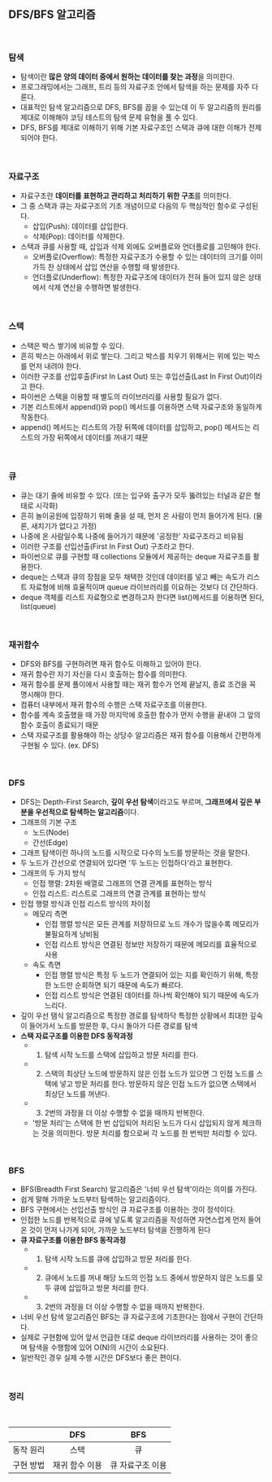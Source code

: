 ## DFS/BFS 알고리즘

<br />

### 탐색
- 탐색이란 **많은 양의 데이터 중에서 원하는 데이터를 찾는 과정**을 의미한다.
- 프로그래밍에서는 그래프, 트리 등의 자료구조 안에서 탐색을 하는 문제를 자주 다룬다.
- 대표적인 탐색 알고리즘으로 DFS, BFS를 꼽을 수 있는데 이 두 알고리즘의 원리를 제대로 이해해야 코딩 테스트의 탐색 문제 유형을 풀 수 있다.
- DFS, BFS를 제대로 이해하기 위해 기본 자료구조인 스택과 큐에 대한 이해가 전제되어야 한다.

<br />

### 자료구조
- 자료구조란 **데이터를 표현하고 관리하고 처리하기 위한 구조**를 의미한다.
- 그 중 스택과 큐는 자료구조의 기초 개념이므로 다음의 두 핵심적인 함수로 구성된다.
    - 삽입(Push): 데이터를 삽입한다.
    - 삭제(Pop): 데이터를 삭제한다.
- 스택과 큐를 사용할 때, 삽입과 삭제 외에도 오버플로와 언더플로를 고민해야 한다.
    - 오버플로(Overflow): 특정한 자료구조가 수용할 수 있는 데이터의 크기를 이미 가득 찬 상태에서 삽입 연산을 수행할 때 발생한다.
    - 언더플로(Underflow): 특정한 자료구조에 데이터가 전혀 들어 있지 않은 상태에서 삭제 연산을 수행하면 발생한다.

<br />

### 스택
- 스택은 박스 쌓기에 비유할 수 있다.
- 흔히 박스는 아래에서 위로 쌓는다. 그리고 박스를 치우기 위해서는 위에 있는 박스를 먼저 내려야 한다.
- 이러한 구조를 선입후출(First In Last Out) 또는 후입선출(Last In First Out)이라고 한다.
- 파이썬은 스택을 이용할 때 별도의 라이브러리를 사용할 필요가 없다.
- 기본 리스트에서 append()와 pop() 메서드를 이용하면 스택 자료구조와 동일하게 작동한다.
- append() 메서드는 리스트의 가장 뒤쪽에 데이터를 삽입하고, pop() 메서드는 리스트의 가장 뒤쪽에서 데이터를 꺼내기 때문

<br />

### 큐
- 큐는 대기 줄에 비유할 수 있다. (또는 입구와 출구가 모두 뚫려있는 터널과 같은 형태로 시각화)
- 흔히 놀이공원에 입장하기 위해 줄을 설 때, 먼저 온 사람이 먼저 들어가게 된다. (물론, 새치기가 없다고 가정)
- 나중에 온 사람일수록 나중에 들어가기 때문에 '공정한' 자료구조라고 비유됨
- 이러한 구조를 선입선출(First In First Out) 구조라고 한다.
- 파이썬으로 큐를 구현할 때 collections 모듈에서 제공하는 deque 자료구조를 활용한다.
- deque는 스택과 큐의 장점을 모두 채택한 것인데 데이터를 넣고 빼는 속도가 리스트 자료형에 비해 효율적이며 queue 라이브러리를 이요하는 것보다 더 간단하다.
- deque 객체를 리스트 자료형으로 변경하고자 한다면 list()메서드를 이용하면 된다, list(queue)

<br />

### 재귀함수
- DFS와 BFS를 구현하려면 재귀 함수도 이해하고 있어야 한다.
- 재귀 함수란 자기 자신을 다시 호출하는 함수를 의미한다.
- 재귀 함수를 문제 풀이에서 사용할 때는 재귀 함수가 언제 끝날지, 종료 조건을 꼭 명시해야 한다.
- 컴퓨터 내부에서 재귀 함수의 수행은 스택 자료구조를 이용한다.
- 함수를 계속 호출했을 때 가장 마지막에 호출한 함수가 먼저 수행을 끝내야 그 앞의 함수 호출이 종료되기 때문
- 스택 자료구조를 활용해야 하는 상당수 알고리즘은 재귀 함수를 이용해서 간편하게 구현될 수 있다. (ex. DFS)

<br />

### DFS
- DFS는 Depth-First Search, **깊이 우선 탐색**이라고도 부르며, **그래프에서 깊은 부분을 우선적으로 탐색하는 알고리즘**이다.
- 그래프의 기본 구조
    - 노드(Node)
    - 간선(Edge)
- 그래프 탐색이란 하나의 노드를 시작으로 다수의 노드를 방문하는 것을 말한다.
- 두 노드가 간선으로 연결되어 있다면 '두 노드는 인접하다'라고 표현한다.
- 그래프의 두 가지 방식
    - 인접 행렬: 2차원 배열로 그래프의 연결 관계를 표현하는 방식
    - 인접 리스트: 리스트로 그래프의 연결 관계를 표현하는 방식
- 인접 행렬 방식과 인접 리스트 방식의 차이점
    - 메모리 측면
        - 인접 행렬 방식은 모든 관계를 저장하므로 노드 개수가 많을수록 메모리가 불필요하게 낭비됨
        - 인접 리스트 방식은 연결된 정보만 저장하기 때문에 메모리를 효율적으로 사용
    - 속도 측면
        - 인접 행렬 방식은 특정 두 노드가 연결되어 있는 지를 확인하기 위해, 특정 한 노드만 순회하면 되기 때문에 속도가 빠르다.
        - 인접 리스트 방식은 연결된 데이터를 하나씩 확인해야 되기 때문에 속도가 느리다.
- 깊이 우선 탬식 알고리즘으로 특정한 경로를 탐색하닥 특정한 상황에서 최대한 깊숙이 들어가서 노드를 방문한 후, 다시 돌아가 다른 경로를 탐색
- **스택 자료구조를 이용한 DFS 동작과정**
    - 1. 탐색 시작 노드를 스택에 삽입하고 방문 처리를 한다.
    - 2. 스택의 최상단 노드에 방문하지 않은 인접 노드가 있으면 그 인접 노드를 스택에 넣고 방문 처리를 한다. 방문하지 않은 인접 노드가 없으면 스택에서 최상단 노드를 꺼낸다.
    - 3. 2번의 과정을 더 이상 수행할 수 없을 때까지 반복한다.
    - '방문 처리'는 스택에 한 번 삽입되어 처리된 노드가 다시 삽입되지 않게 체크하는 것을 의미한다. 방문 처리를 함으로써 각 노드를 한 번씩만 처리할 수 있다.

<br />

### BFS
- BFS(Breadth First Search) 알고리즘은 '너비 우선 탐색'이라는 의미를 가진다.
- 쉽게 말해 가까운 노드부터 탐색하는 알고리즘이다.
- BFS 구현에서는 선입선출 방식인 큐 자료구조를 이용하는 것이 정석이다.
- 인접한 노드를 반복적으로 큐에 넣도록 알고리즘을 작성하면 자연스럽게 먼저 들어온 것이 먼저 나가게 되어, 가까운 노드부터 탐색을 진행하게 된다
- **큐 자료구조를 이용한 BFS 동작과정**
    - 1. 탐색 시작 노드를 큐에 삽입하고 방문 처리를 한다.
    - 2. 큐에서 노드를 꺼내 해당 노드의 인접 노드 중에서 방문하지 않은 노드를 모두 큐에 삽입하고 방문 처리를 한다.
    - 3. 2번의 과정을 더 이상 수행할 수 없을 때까지 반복한다.
- 너비 우선 탐색 알고리즘인 BFS는 큐 자료구조에 기초한다는 점에서 구현이 간단하다.
- 실제로 구현함에 있어 앞서 언급한 대로 deque 라이브러리를 사용하는 것이 좋으며 탐색을 수행함에 있어 O(N)의 시간이 소요된다.
- 일반적인 경우 실제 수행 시간은 DFS보다 좋은 편이다.

<br />

### 정리

<br />

||DFS|BFS|
|:---:|:---:|:---:|
|동작 원리|스택|큐| 
|구현 방법|재귀 함수 이용|큐 자료구조 이용|